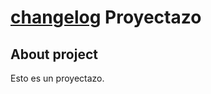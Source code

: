 # [changelog](https://github.com/allamasln/practice-git/blob/develop/CHANGELOG.md) Proyectazo

## About project

Esto es un proyectazo.
